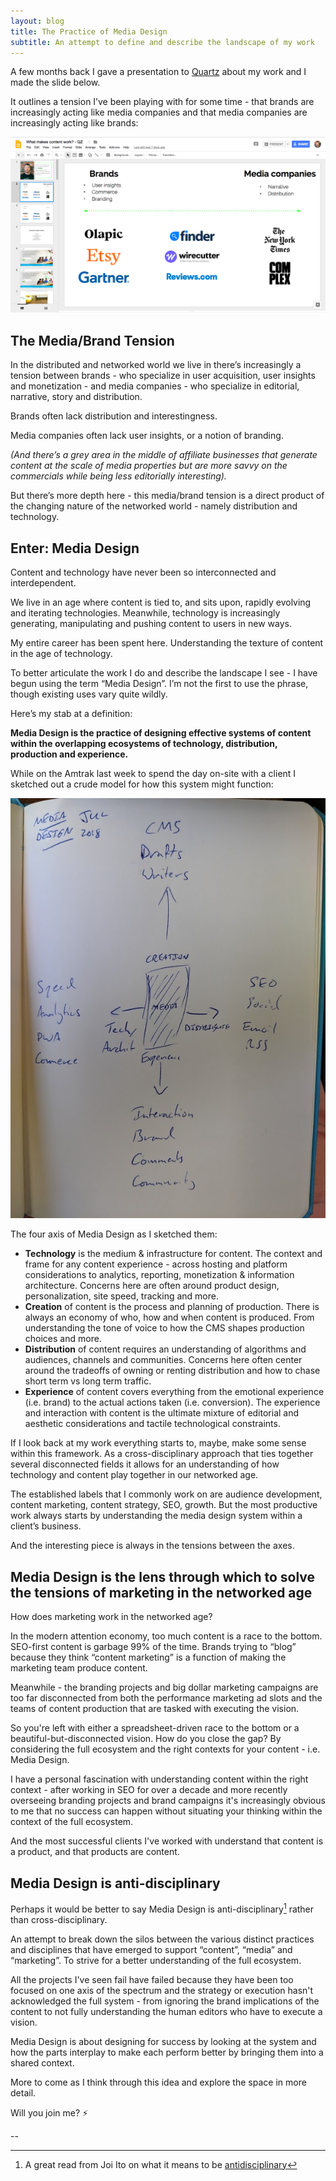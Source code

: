 ```yaml
---
layout: blog
title: The Practice of Media Design
subtitle: An attempt to define and describe the landscape of my work
---
```


A few months back I gave a presentation to [Quartz](https://qz.com) about my work and I made the slide below.

It outlines a tension I’ve been playing with for some time - that brands are increasingly acting like media companies and that media companies are increasingly acting like brands:

![](/images/qzslide.png)

## The Media/Brand Tension

In the distributed and networked world we live in there’s increasingly a tension between brands - who specialize in user acquisition, user insights and monetization - and media companies - who specialize in editorial, narrative, story and distribution.

Brands often lack distribution and interestingness.

Media companies often lack user insights, or a notion of branding.

*(And there’s a grey area in the middle of affiliate businesses that generate content at the scale of media properties but are more savvy on the commercials while being less editorially interesting).*

But there’s more depth here - this media/brand tension is a direct product of the changing nature of the networked world - namely distribution and technology.

## Enter: Media Design

Content and technology have never been so interconnected and interdependent.

We live in an age where content is tied to, and sits upon, rapidly evolving and iterating technologies. Meanwhile, technology is increasingly generating, manipulating and pushing content to users in new ways.

My entire career has been spent here. Understanding the texture of content in the age of technology.

To better articulate the work I do and describe the landscape I see - I have begun using the term “Media Design”. I’m not the first to use the phrase, though existing uses vary quite wildly.

Here’s my stab at a definition:

**Media Design is the practice of designing effective systems of content within the overlapping ecosystems of technology, distribution, production and experience.**

While on the Amtrak  last week to spend the day on-site with a client I sketched out a crude model for how this system might function:

![](/images/mediadesign.jpg)

The four axis of Media Design as I sketched them:

- **Technology** is the medium & infrastructure for content. The context and frame for any content experience - across hosting and platform considerations to analytics, reporting, monetization & information architecture. Concerns here are often around product design, personalization, site speed, tracking and more.
- **Creation** of content is the process and planning of production. There is always an economy of who, how and when content is produced. From understanding the tone of voice to how the CMS shapes production choices and more.
- **Distribution** of content requires an understanding of algorithms and audiences, channels and communities. Concerns here often center around the tradeoffs of owning or renting distribution and how to chase short term vs long term traffic.
- **Experience** of content covers everything from the emotional experience (i.e. brand) to the actual actions taken (i.e. conversion). The experience and interaction with content is the ultimate mixture of editorial and aesthetic considerations and tactile technological constraints.

If I look back at my work everything starts to, maybe, make some sense within this framework. As a cross-disciplinary approach that ties together several disconnected fields it allows for an understanding of how technology and content play together in our networked age.

The established labels that I commonly work on are audience development, content marketing, content strategy, SEO, growth. But the most productive work always starts by understanding the media design system within a client’s business.

And the interesting piece is always in the tensions between the axes.

## Media Design is the lens through which to solve the tensions of marketing in the networked age

How does marketing work in the networked age?

In the modern attention economy, too much content is a race to the bottom. SEO-first content is garbage 99% of the time. Brands trying to “blog” because they think “content marketing” is a function of making the marketing team produce content.

Meanwhile - the branding projects and big dollar marketing campaigns are too far disconnected from both the performance marketing ad slots and the teams of content production that are tasked with executing the vision.

So you're left with either a spreadsheet-driven race to the bottom or a beautiful-but-disconnected vision. How do you close the gap? By considering the full ecosystem and the right contexts for your content - i.e. Media Design.

I have a personal fascination with understanding content within the right context - after working in SEO for over a decade and more recently overseeing branding projects and brand campaigns it's increasingly obvious to me that no success can happen without situating your thinking within the context of the full ecosystem.

And the most successful clients I've worked with understand that content is a product, and that products are content.

## Media Design is anti-disciplinary

Perhaps it would be better to say Media Design is anti-disciplinary[^1] rather than cross-disciplinary.

An attempt to break down the silos between the various distinct practices and disciplines that have emerged to support “content”, “media” and “marketing”. To strive for a better understanding of the full ecosystem.

All the projects I've seen fail have failed because they have been too focused on one axis of the spectrum and the strategy or execution hasn't acknowledged the full system - from ignoring the brand implications of the content to not fully understanding the human editors who have to execute a vision.

Media Design is about designing for success by looking at the system and how the parts interplay to make each perform better by bringing them into a shared context.

More to come as I think through this idea and explore the space in more detail.

Will you join me? ⚡

--

[^1]: A great read from Joi Ito on what it means to be [antidisciplinary](https://joi.ito.com/weblog/2014/10/02/antidisciplinar.html)